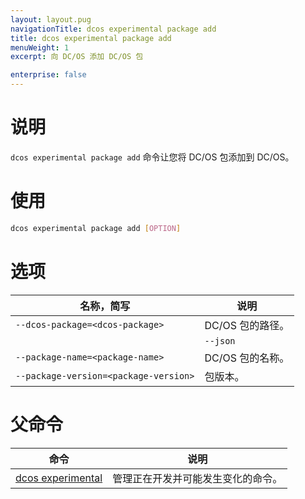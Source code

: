 ```yaml
---
layout: layout.pug
navigationTitle: dcos experimental package add
title: dcos experimental package add
menuWeight: 1
excerpt: 向 DC/OS 添加 DC/OS 包

enterprise: false
---
```



# 说明
`dcos experimental package add` 命令让您将 DC/OS 包添加到 DC/OS。

# 使用

```bash
dcos experimental package add [OPTION]
```

# 选项

| 名称，简写 | 说明 |
|---------|-------------|
| `--dcos-package=<dcos-package>` | DC/OS 包的路径。|
| | `--json` | 指定 JSON 格式的数据。|
| `--package-name=<package-name>` | DC/OS 包的名称。|
| `--package-version=<package-version>` | 包版本。|

# 父命令

| 命令 | 说明 |
|---------|-------------|
| [dcos experimental](/cn/1.11/cli/command-reference/dcos-experimental/)  | 管理正在开发并可能发生变化的命令。| 
